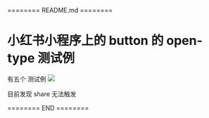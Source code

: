 ======== README.md ========

# 小红书小程序上的 button 的 open-type 测试例

有五个 测试例
![](https://yuhepicgo.oss-cn-beijing.aliyuncs.com/picgo/20250411163921.png)

目前发现 share 无法触发

======== END ========
